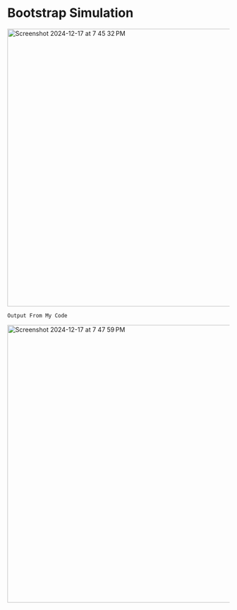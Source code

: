 
# Bootstrap Simulation 


<img width="630" alt="Screenshot 2024-12-17 at 7 45 32 PM" src="https://github.com/user-attachments/assets/b98aa6c6-32b1-4935-8461-2173f9a7958f" /> <br>

```
Output From My Code
```

<img width="630" alt="Screenshot 2024-12-17 at 7 47 59 PM" src="https://github.com/user-attachments/assets/cb9472ec-52a2-4a63-a9cc-ac3a7c6bca42" />

